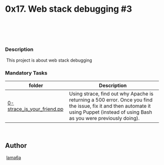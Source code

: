 # 0x17. Web stack debugging #3
​

## 
​

### Description
​
This project is about web stack debugging
​

### Mandatory Tasks

| folder | Description |
| ------ | ------ |
| [0-strace_is_your_friend.pp]() | Using strace, find out why Apache is returning a 500 error. Once you find the issue, fix it and then automate it using Puppet (instead of using Bash as you were previously doing). |


​
## Author
​
[lama6a](lama6a)